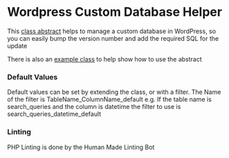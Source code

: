 # Wordpress Custom Database Helper

This [class abstract](jay_custom_database_helper.php) helps to manage a custom database in WordPress, so you can easily bump the version number and add the required SQL for the update

There is also an [example class](example_custom_database.php) to help show how to use the abstract

### Default Values
Default values can be set by extending the class, or with a filter.
The Name of the filter is TableName_ColumnName_default e.g. If the table name is search_queries and the column is datetime the filter to use is search_queries_datetime_default

### Linting
PHP Linting is done by the Human Made Linting Bot
